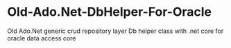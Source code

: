 # Old-Ado.Net-DbHelper-For-Oracle
 
Old Ado.Net generic crud repository layer Db helper class with .net core for oracle data access core
